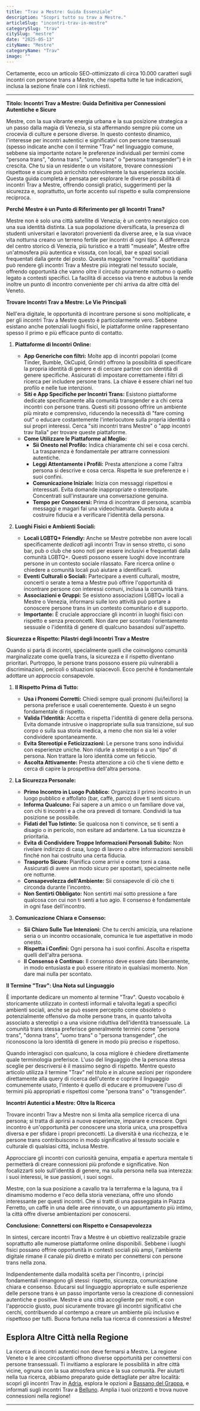 ```yaml
---
title: "Trav a Mestre: Guida Essenziale"
description: "Scopri tutto su trav a Mestre."
articleSlug: "incontri-trav-in-mestre" 
categorySlug: "trav"
citySlug: "mestre"
date: "2025-05-13"
cityName: "Mestre"
categoryName: "Trav"
image: ""
---
```


Certamente, ecco un articolo SEO-ottimizzato di circa 10.000 caratteri sugli incontri con persone trans a Mestre, che rispetta tutte le tue indicazioni, inclusa la sezione finale con i link richiesti.

---

**Titolo: Incontri Trav a Mestre: Guida Definitiva per Connessioni Autentiche e Sicure**

Mestre, con la sua vibrante energia urbana e la sua posizione strategica a un passo dalla magia di Venezia, si sta affermando sempre più come un crocevia di culture e persone diverse. In questo contesto dinamico, l'interesse per incontri autentici e significativi con persone transessuali (spesso indicate anche con il termine "Trav" nel linguaggio comune, sebbene sia importante notare le preferenze individuali per termini come "persona trans", "donna trans", "uomo trans" o "persona transgender") è in crescita. Che tu sia un residente o un visitatore, trovare connessioni rispettose e sicure può arricchito notevolmente la tua esperienza sociale. Questa guida completa è pensata per esplorare le diverse possibilità di incontri Trav a Mestre, offrendo consigli pratici, suggerimenti per la sicurezza e, soprattutto, un forte accento sul rispetto e sulla comprensione reciproca.

**Perché Mestre è un Punto di Riferimento per gli Incontri Trans?**

Mestre non è solo una città satellite di Venezia; è un centro nevralgico con una sua identità distinta. La sua popolazione diversificata, la presenza di studenti universitari e lavoratori provenienti da diverse aree, e la sua vivace vita notturna creano un terreno fertile per incontri di ogni tipo. A differenza del centro storico di Venezia, più turistico e a tratti "museale", Mestre offre un'atmosfera più autentica e vissuta, con locali, bar e spazi sociali frequentati dalla gente del posto. Questa maggiore "normalità" quotidiana può rendere gli incontri Trav a Mestre più integrati nel tessuto sociale, offrendo opportunità che vanno oltre il circuito puramente notturno o quello legato a contesti specifici. La facilità di accesso via treno e autobus la rende inoltre un punto di incontro conveniente per chi arriva da altre città del Veneto.

**Trovare Incontri Trav a Mestre: Le Vie Principali**

Nell'era digitale, le opportunità di incontrare persone si sono moltiplicate, e per gli incontri Trav a Mestre questo è particolarmente vero. Sebbene esistano anche potenziali luoghi fisici, le piattaforme online rappresentano spesso il primo e più efficace punto di contatto.

1.  **Piattaforme di Incontri Online:**
    *   **App Generiche con filtri:** Molte app di incontri popolari (come Tinder, Bumble, OkCupid, Grindr) offrono la possibilità di specificare la propria identità di genere e di cercare partner con identità di genere specifiche. Assicurati di impostare correttamente i filtri di ricerca per includere persone trans. La chiave è essere chiari nel tuo profilo e nelle tue intenzioni.
    *   **Siti e App Specifiche per Incontri Trans:** Esistono piattaforme dedicate specificamente alla comunità transgender e a chi cerca incontri con persone trans. Questi siti possono offrire un ambiente più mirato e comprensivo, riducendo la necessità di "fare coming out" o educare costantemente l'interlocutore sulla propria identità o sui propri interessi. Cerca "siti incontri trans Mestre" o "app incontri trav Italia" per trovare queste piattaforme.
    *   **Come Utilizzare le Piattaforme al Meglio:**
        *   **Sii Onesto nel Profilo:** Indica chiaramente chi sei e cosa cerchi. La trasparenza è fondamentale per attrarre connessioni autentiche.
        *   **Leggi Attentamente i Profili:** Presta attenzione a come l'altra persona si descrive e cosa cerca. Rispetta le sue preferenze e i suoi confini.
        *   **Comunicazione Iniziale:** Inizia con messaggi rispettosi e interessati. Evita domande inappropriate o stereotipate. Concentrati sull'instaurare una conversazione genuina.
        *   **Tempo per Conoscersi:** Prima di incontrare di persona, scambia messaggi e magari fai una videochiamata. Questo aiuta a costruire fiducia e a verificare l'identità della persona.

2.  **Luoghi Fisici e Ambienti Sociali:**
    *   **Locali LGBTQ+ Friendly:** Anche se Mestre potrebbe non avere locali specificamente *dedicati* agli incontri Trav in senso stretto, ci sono bar, pub o club che sono noti per essere inclusivi e frequentati dalla comunità LGBTQ+. Questi possono essere luoghi dove incontrare persone in un contesto sociale rilassato. Fare ricerca online o chiedere a comunità locali può aiutare a identificarli.
    *   **Eventi Culturali o Sociali:** Partecipare a eventi culturali, mostre, concerti o serate a tema a Mestre può offrire l'opportunità di incontrare persone con interessi comuni, inclusa la comunità trans.
    *   **Associazioni e Gruppi:** Se esistono associazioni LGBTQ+ locali a Mestre o Venezia, informarsi sulle loro attività può portare a conoscere persone trans in un contesto comunitario e di supporto.
    *   **Importante:** È cruciale approcciare gli incontri in luoghi fisici con rispetto e senza preconcetti. Non dare per scontato l'orientamento sessuale o l'identità di genere di qualcuno basandosi sull'aspetto.

**Sicurezza e Rispetto: Pilastri degli Incontri Trav a Mestre**

Quando si parla di incontri, specialmente quelli che coinvolgono comunità marginalizzate come quella trans, la sicurezza e il rispetto diventano prioritari. Purtroppo, le persone trans possono essere più vulnerabili a discriminazioni, pericoli o situazioni spiacevoli. Ecco perché è fondamentale adottare un approccio consapevole.

1.  **Il Rispetto Prima di Tutto:**
    *   **Usa i Pronomi Corretti:** Chiedi sempre quali pronomi (lui/lei/loro) la persona preferisce e usali coerentemente. Questo è un segno fondamentale di rispetto.
    *   **Valida l'Identità:** Accetta e rispetta l'identità di genere della persona. Evita domande intrusive o inappropriate sulla sua transizione, sul suo corpo o sulla sua storia medica, a meno che non sia lei a voler condividere spontaneamente.
    *   **Evita Stereotipi e Feticizzazioni:** Le persone trans sono individui con esperienze uniche. Non ridurle a stereotipi o a un "tipo" di persona. Non trattare la loro identità come un feticcio.
    *   **Ascolta Attivamente:** Presta attenzione a ciò che ti viene detto e cerca di capire la prospettiva dell'altra persona.

2.  **La Sicurezza Personale:**
    *   **Primo Incontro in Luogo Pubblico:** Organizza il primo incontro in un luogo pubblico e affollato (bar, caffè, parco) dove ti senti sicuro.
    *   **Informa Qualcuno:** Fai sapere a un amico o un familiare dove vai, con chi ti incontri e a che ora prevedi di tornare. Condividi la tua posizione se possibile.
    *   **Fidati del Tuo Istinto:** Se qualcosa non ti convince, se ti senti a disagio o in pericolo, non esitare ad andartene. La tua sicurezza è prioritaria.
    *   **Evita di Condividere Troppe Informazioni Personali Subito:** Non rivelare indirizzo di casa, luogo di lavoro o altre informazioni sensibili finché non hai costruito una certa fiducia.
    *   **Trasporto Sicuro:** Pianifica come arrivi e come torni a casa. Assicurati di avere un modo sicuro per spostarti, specialmente nelle ore notturne.
    *   **Consapevolezza dell'Ambiente:** Sii consapevole di ciò che ti circonda durante l'incontro.
    *   **Non Sentirti Obbligato:** Non sentirti mai sotto pressione a fare qualcosa con cui non ti senti a tuo agio. Il consenso è fondamentale in ogni fase dell'incontro.

3.  **Comunicazione Chiara e Consenso:**
    *   **Sii Chiaro Sulle Tue Intenzioni:** Che tu cerchi amicizia, una relazione seria o un incontro occasionale, comunica le tue aspettative in modo onesto.
    *   **Rispetta i Confini:** Ogni persona ha i suoi confini. Ascolta e rispetta quelli dell'altra persona.
    *   **Il Consenso è Continuo:** Il consenso deve essere dato liberamente, in modo entusiasta e può essere ritirato in qualsiasi momento. Non dare mai nulla per scontato.

**Il Termine "Trav": Una Nota sul Linguaggio**

È importante dedicare un momento al termine "Trav". Questo vocabolo è storicamente utilizzato in contesti informali e talvolta legati a specifici ambienti sociali, anche se può essere percepito come obsoleto o potenzialmente offensivo da molte persone trans, in quanto talvolta associato a stereotipi o a una visione riduttiva dell'identità transessuale. La comunità trans stessa preferisce generalmente termini come "persona trans", "donna trans", "uomo trans" o "persona transgender", che riconoscono la loro identità di genere in modo più preciso e rispettoso.

Quando interagisci con qualcuno, la cosa migliore è chiedere direttamente quale terminologia preferisce. L'uso del linguaggio che la persona stessa sceglie per descriversi è il massimo segno di rispetto. Mentre questo articolo utilizza il termine "Trav" nel titolo e in alcune sezioni per rispondere direttamente alla query di ricerca dell'utente e coprire il linguaggio comunemente usato, l'intento è quello di educare e promuovere l'uso di termini più appropriati e rispettosi come "persona trans" o "transgender".

**Incontri Autentici a Mestre: Oltre la Ricerca**

Trovare incontri Trav a Mestre non si limita alla semplice ricerca di una persona; si tratta di aprirsi a nuove esperienze, imparare e crescere. Ogni incontro è un'opportunità per conoscere una storia unica, una prospettiva diversa e per sfidare i propri preconcetti. La diversità è una ricchezza, e le persone trans contribuiscono in modo significativo al tessuto sociale e culturale di qualsiasi città, inclusa Mestre.

Approcciare gli incontri con curiosità genuina, empatia e apertura mentale ti permetterà di creare connessioni più profonde e significative. Non focalizzarti solo sull'identità di genere, ma sulla persona nella sua interezza: i suoi interessi, le sue passioni, i suoi sogni.

Mestre, con la sua posizione a cavallo tra la terraferma e la laguna, tra il dinamismo moderno e l'eco della storia veneziana, offre uno sfondo interessante per questi incontri. Che si tratti di una passeggiata in Piazza Ferretto, un caffè in una delle aree rinnovate, o un appuntamento più intimo, la città offre diverse ambientazioni per conoscersi.

**Conclusione: Connettersi con Rispetto e Consapevolezza**

In sintesi, cercare incontri Trav a Mestre è un obiettivo realizzabile grazie soprattutto alle numerose piattaforme online disponibili. Sebbene i luoghi fisici possano offrire opportunità in contesti sociali più ampi, l'ambiente digitale rimane il canale più diretto e mirato per connettersi con persone trans nella zona.

Indipendentemente dalla modalità scelta per l'incontro, i principi fondamentali rimangono gli stessi: rispetto, sicurezza, comunicazione chiara e consenso. Educarsi sul linguaggio appropriato e sulle esperienze delle persone trans è un passo importante verso la creazione di connessioni autentiche e positive. Mestre è una città accogliente per molti, e con l'approccio giusto, puoi sicuramente trovare gli incontri significativi che cerchi, contribuendo al contempo a creare un ambiente più inclusivo e rispettoso per tutti. Buona fortuna nella tua ricerca di connessioni a Mestre!

## Esplora Altre Città nella Regione

La ricerca di incontri autentici non deve fermarsi a Mestre. La regione Veneto e le aree circostanti offrono diverse opportunità per connettersi con persone transessuali. Ti invitiamo a esplorare le possibilità in altre città vicine, ognuna con la sua atmosfera unica e la sua comunità. Per aiutarti nella tua ricerca, abbiamo preparato guide dettagliate per altre località: scopri gli incontri Trav in [Adria](/adria/trav/incontri-trav-in-adria), esplora le opzioni a [Bassano del Grappa](/bassano-del-grappa/trav/incontri-trav-in-bassano-del-grappa), e informati sugli incontri Trav a [Belluno](/belluno/trav/incontri-trav-in-belluno). Amplia i tuoi orizzonti e trova nuove connessioni nella regione!

---
